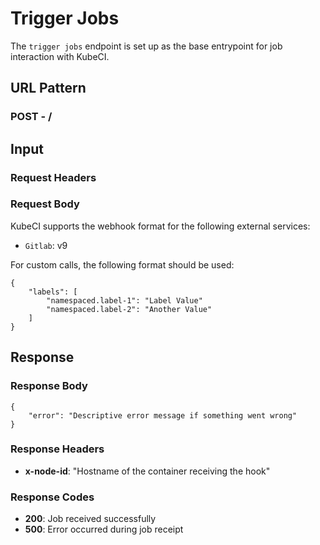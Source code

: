 # Trigger Jobs #

The `trigger jobs` endpoint is set up as the base entrypoint for job interaction with KubeCI.

## URL Pattern ##

### POST - / ###

## Input ##

### Request Headers ###

### Request Body ###

KubeCI supports the webhook format for the following external services:

* `Gitlab`: v9

For custom calls, the following format should be used:


```
{
    "labels": [
        "namespaced.label-1": "Label Value"
        "namespaced.label-2": "Another Value"
    ]
}
```

## Response ##

### Response Body ###

```
{
    "error": "Descriptive error message if something went wrong"
}
```

### Response Headers ###

* **x-node-id**: "Hostname of the container receiving the hook"

### Response Codes ###

* **200**: Job received successfully
* **500**: Error occurred during job receipt
